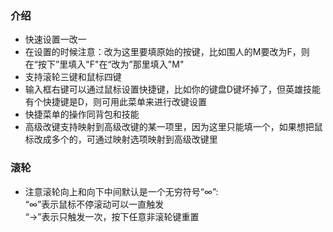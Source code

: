 ### 介绍
* 快速设置一改一
* 在设置的时候注意：改为这里要填原始的按键，比如围人的M要改为F，则在“按下”里填入"F"在“改为”那里填入"M"
* 支持滚轮三键和鼠标四键
* 输入框右键可以通过鼠标设置快捷键，比如你的键盘D键坏掉了，但英雄技能有个快捷键是D，则可用此菜单来进行改键设置
* 快捷菜单的操作同背包和技能
* 高级改键支持映射到高级改键的某一项里，因为这里只能填一个，如果想把鼠标改成多个的，可通过映射选项映射到高级改键里

### 滚轮
* 注意滚轮向上和向下中间默认是一个无穷符号“∞”:  
  “∞”表示鼠标不停滚动可以一直触发  
  “→”表示只触发一次，按下任意非滚轮键重置
